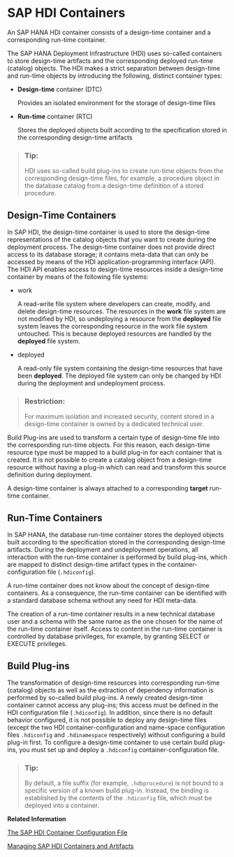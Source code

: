 <!-- loioe28abca91a004683845805efc2bf967c -->

# SAP HDI Containers

An SAP HANA HDI container consists of a design-time container and a corresponding run-time container.

The SAP HANA Deployment Infrastructure \(HDI\) uses so-called containers to store design-time artifacts and the corresponding deployed run-time \(catalog\) objects. The HDI makes a strict separation between design-time and run-time objects by introducing the following, distinct container types:

-   **Design-time** container \(DTC\)

    Provides an isolated environment for the storage of design-time files

-   **Run-time** container \(RTC\)

    Stores the deployed objects built according to the specification stored in the corresponding design-time artifacts


> ### Tip:  
> HDI uses so-called build plug-ins to create run-time objects from the corresponding design-time files, for example, a procedure object in the database catalog from a design-time definition of a stored procedure.



## Design-Time Containers

In SAP HDI, the design-time container is used to store the design-time representations of the catalog objects that you want to create during the deployment process. The design-time container does not provide direct access to its database storage; it contains meta-data that can only be accessed by means of the HDI application-programming interface \(API\). The HDI API enables access to design-time resources inside a design-time container by means of the following file systems:

-   work

    A read-write file system where developers can create, modify, and delete design-time resources. The resources in the **work** file system are not modified by HDI, so undeploying a resource from the **deployed** file system leaves the corresponding resource in the work file system untouched. This is because deployed resources are handled by the **deployed** file system.

-   deployed 

    A read-only file system containing the design-time resources that have been **deployed**. The deployed file system can only be changed by HDI during the deployment and undeployment process.


> ### Restriction:  
> For maximum isolation and increased security, content stored in a design-time container is owned by a dedicated technical user.

Build Plug-ins are used to transform a certain type of design-time file into the corresponding run-time objects. For this reason, each design-time resource type must be mapped to a build plug-in for each container that is created. It is not possible to create a catalog object from a design-time resource without having a plug-in which can read and transform this source definition during deployment.

A design-time container is always attached to a corresponding **target** run-time container.



## Run-Time Containers

In SAP HANA, the database run-time container stores the deployed objects built according to the specification stored in the corresponding design-time artifacts. During the deployment and undeployment operations, all interaction with the run-time container is performed by build plug-ins, which are mapped to distinct design-time artifact types in the container-configuration file \(`.hdiconfig`\).

A run-time container does not know about the concept of design-time containers. As a consequence, the run-time container can be identified with a standard database schema without any need for HDI meta-data.

The creation of a run-time container results in a new technical database user and a schema with the same name as the one chosen for the name of the run-time container itself. Access to content in the run-time container is controlled by database privileges, for example, by granting SELECT or EXECUTE privileges.



## Build Plug-ins

The transformation of design-time resources into corresponding run-time \(catalog\) objects as well as the extraction of dependency information is performed by so-called build plug-ins. A newly created design-time container cannot access any plug-ins; this access must be defined in the HDI configuration file \(`.hdiconfig`\). In addition, since there is no default behavior configured, it is not possible to deploy any design-time files \(except the two HDI container-configuration and name-space configuration files `.hdiconfig` and `.hdinamespace` respectively\) without configuring a build plug-in first. To configure a design-time container to use certain build plug-ins, you must set up and deploy a `.hdiconfig` container-configuration file.

> ### Tip:  
> By default, a file suffix \(for example, `.hdbprocedure`\) is not bound to a specific version of a known build plug-in. Instead, the binding is established by the contents of the `.hdiconfig` file, which must be deployed into a container.

**Related Information**  


[The SAP HDI Container Configuration File](the-sap-hdi-container-configuration-file-6400400.md "Bind design-time file types to the corresponding build plug-in required in the SAP HANA Deployment Infrastructure (HDI).")

[Managing SAP HDI Containers and Artifacts](managing-sap-hdi-containers-and-artifacts-23f1f40.md "In SAP HANA Deployment Infrastructure (HDI), database development artifacts are deployed to so-called containers.")

